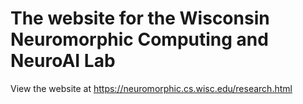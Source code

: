 # The website for the Wisconsin Neuromorphic Computing and NeuroAI Lab
View the website at https://neuromorphic.cs.wisc.edu/research.html
